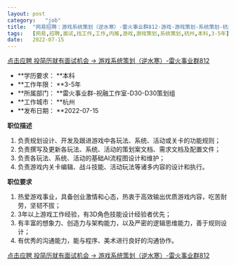 ```yaml
---
layout:	post
category:	"job"
title:	"网易招聘：游戏系统策划（逆水寒）-雷火事业群812-游戏-游戏策划-系统策划-杭州本科3-5年"
tags:	[网易,招聘,面试,找工作,工作,内推,游戏,游戏策划,系统策划,杭州,本科,3-5年]
date:	2022-07-15
---
```


[点击应聘 投简历就有面试机会 -> 游戏系统策划（逆水寒）-雷火事业群812](http://mobile.bole.netease.com/bole/boleDetail?id=38600&employeeId=346f03c3cda5f04c&key=all)



- **学历要求： **本科
- **工作年限： **3-5年
- **所属部门： **雷火事业群-祝融工作室-D30-D30策划组
- **工作城市： **杭州
- **发布日期： **2022-07-15



**职位描述**
1. 负责规划设计、开发及跟进游戏中各玩法、系统、活动或关卡的功能规则；
2. 负责撰写及更新各玩法、系统、活动的策划案文档、需求文档及配置文件；
3. 负责各玩法、系统、活动的基础AI流程图设计和维护；
4. 负责游戏内关卡编辑、战斗技能、活动玩法等诸多内容的设计和执行。



**职位要求**
1. 热爱游戏事业，具备创业激情和心态，热衷于高效输出优质游戏内容，吃苦耐劳，坚韧不拔；
2. 3年以上游戏工作经验，有3D角色技能设计经验者优先；
3. 有丰富的想象力、创造力与架构能力，以及严密的逻辑思维能力，善于规则设计；
4. 有优秀的沟通能力，能与程序、美术进行良好的沟通协作。



[点击应聘 投简历就有面试机会 -> 游戏系统策划（逆水寒）-雷火事业群812](http://mobile.bole.netease.com/bole/boleDetail?id=38600&employeeId=346f03c3cda5f04c&key=all)